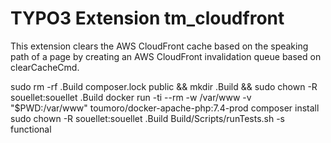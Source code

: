 # TYPO3 Extension tm_cloudfront

This extension clears the AWS CloudFront cache based on the speaking path of a page by creating an AWS CloudFront invalidation queue based on clearCacheCmd.


sudo rm -rf .Build composer.lock public && mkdir .Build && sudo chown -R souellet:souellet .Build
docker run -ti --rm -w /var/www -v "$PWD:/var/www" toumoro/docker-apache-php:7.4-prod composer install
sudo chown -R souellet:souellet .Build
Build/Scripts/runTests.sh -s functional
